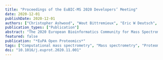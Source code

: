 ```yaml
---
title: "Proceedings of the EuBIC-MS 2020 Developers’ Meeting"
date: 2020-12-01
publishDate: 2020-12-01
authors: ["Christopher Ashwood", "Wout Bittremieux", "Eric W Deutsch", "Nadezhda T Doncheva", "Viktoria Dorfer", "Ralf Gabriels", "Vladimir Gorshkov", "Surya Gupta", "Andrew R Jones", "Lukas Käll", "Dominik Kopczynski", "Lydie Lane", "Ludwig Lautenbacher", "Marc Legeay", "Marie Locard-Paulet", "Bart Mesuere", "Yasset Perez-Riverol", "Eugen Netz", "Julianus Pfeuffer", "Timo Sachsenberg", "Renee Salz", "Patroklos Samaras", "Henning Schiebenhoefer", "Tobias Schmidt", "Veit Schwämmle", "Alessio Soggiu", "Julian Uszkoreit", "Tim Van Den Bossche", "Bart Van Puyvelde", "Joeri Van Strien", "Pieter Verschaffelt", "Henry Webel", "Sander Willems"]
publication_types: ["Publication"]
abstract: "The 2020 European Bioinformatics Community for Mass Spectrometry (EuBIC-MS) Developers’ meeting was held from January 13th to January 17th 2020 in Nyborg, Denmark. Among the participants were scientists as well as developers working in the field of computational mass spectrometry (MS) and proteomics. The 4-day program was split between introductory keynote lectures and parallel hackathon sessions. During the latter, the participants developed bioinformatics tools and resources addressing outstanding needs in the community. The hackathons allowed less experienced participants to learn from more advanced computational MS experts, and to actively contribute to highly relevant research projects. We successfully produced several new tools that will be useful to the proteomics community by improving data analysis as well as facilitating future research. All keynote recordings are available on https://doi.org/10.5281/zenodo.3890181."
featured: false
publication: "*EuPA Open Proteomics*"
tags: ["Computational mass spectrometry", "Mass spectrometry", "Proteomics", "Bioinformatics"]
doi: "10.1016/j.euprot.2020.11.001"
---
```

